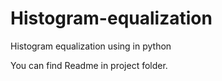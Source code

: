 # Histogram-equalization
Histogram equalization using in python

You can find Readme in project folder.
